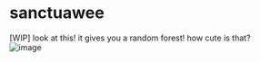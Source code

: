# sanctuawee
[WIP] look at this! it gives you a random forest! how cute is that? <br/>
![image](https://github.com/juweeism/sanctuawee/assets/107421023/b9de4dfd-8783-43ab-8045-44085a0bc8c3)

